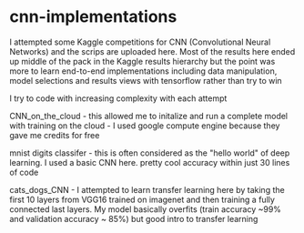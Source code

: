 # cnn-implementations

I attempted some Kaggle competitions for CNN (Convolutional Neural Networks) and the scrips are uploaded here. Most of the results here ended up middle of the pack in the Kaggle results hierarchy but the point was more to learn end-to-end implementations including data manipulation, model selections and results views with tensorflow rather than try to win 


I try to code with increasing complexity with each attempt


CNN_on_the_cloud - this allowed me to initalize and run a complete model with training on the cloud - I used google compute engine because they gave me credits for free 


mnist digits classifer - this is often considered as the "hello world" of deep learning. I used a basic CNN here. pretty cool accuracy within just 30 lines of code 


cats_dogs_CNN - I attempted to learn transfer learning here by taking the first 10 layers from VGG16 trained on imagenet and then training a fully connected last layers. 
My model basically overfits (train accuracy ~99% and validation accuracy ~ 85%) but good intro to transfer learning 



